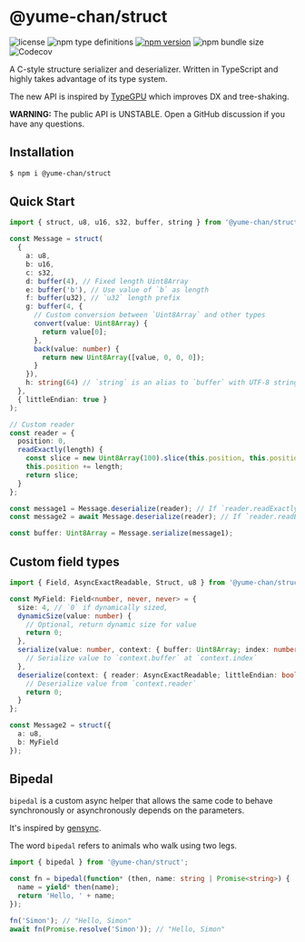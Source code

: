 # @yume-chan/struct

<!--
cspell: ignore Codecov
-->

![license](https://img.shields.io/npm/l/@yume-chan/struct)
![npm type definitions](https://img.shields.io/npm/types/@yume-chan/struct)
[![npm version](https://img.shields.io/npm/v/@yume-chan/struct)](https://www.npmjs.com/package/@yume-chan/struct)
![npm bundle size](https://img.shields.io/bundlephobia/min/@yume-chan/struct)
![Codecov](https://img.shields.io/codecov/c/github/yume-chan/ya-webadb?flag=struct&token=2fU3Cx2Edq)

A C-style structure serializer and deserializer. Written in TypeScript and highly takes advantage of its type system.

The new API is inspired by [TypeGPU](https://docs.swmansion.com/TypeGPU/) which improves DX and tree-shaking.

**WARNING:** The public API is UNSTABLE. Open a GitHub discussion if you have any questions.

## Installation

```sh
$ npm i @yume-chan/struct
```

## Quick Start

```ts
import { struct, u8, u16, s32, buffer, string } from '@yume-chan/struct';

const Message = struct(
  {
    a: u8,
    b: u16,
    c: s32,
    d: buffer(4), // Fixed length Uint8Array
    e: buffer('b'), // Use value of `b` as length
    f: buffer(u32), // `u32` length prefix
    g: buffer(4, {
      // Custom conversion between `Uint8Array` and other types
      convert(value: Uint8Array) {
        return value[0];
      },
      back(value: number) {
        return new Uint8Array([value, 0, 0, 0]);
      }
    }),
    h: string(64) // `string` is an alias to `buffer` with UTF-8 string conversion
  },
  { littleEndian: true }
);

// Custom reader
const reader = {
  position: 0,
  readExactly(length) {
    const slice = new Uint8Array(100).slice(this.position, this.position + length);
    this.position += length;
    return slice;
  }
};

const message1 = Message.deserialize(reader); // If `reader.readExactly` is synchronous, `deserialize` is also synchronous
const message2 = await Message.deserialize(reader); // If `reader.readExactly` is asynchronous, so do `deserialize`

const buffer: Uint8Array = Message.serialize(message1);
```

## Custom field types

```ts
import { Field, AsyncExactReadable, Struct, u8 } from '@yume-chan/struct';

const MyField: Field<number, never, never> = {
  size: 4, // `0` if dynamically sized,
  dynamicSize(value: number) {
    // Optional, return dynamic size for value
    return 0;
  },
  serialize(value: number, context: { buffer: Uint8Array; index: number; littleEndian: boolean }) {
    // Serialize value to `context.buffer` at `context.index`
  },
  deserialize(context: { reader: AsyncExactReadable; littleEndian: boolean }) {
    // Deserialize value from `context.reader`
    return 0;
  }
};

const Message2 = struct({
  a: u8,
  b: MyField
});
```

## Bipedal

`bipedal` is a custom async helper that allows the same code to behave synchronously or asynchronously depends on the parameters.

It's inspired by [gensync](https://github.com/loganfsmyth/gensync).

The word `bipedal` refers to animals who walk using two legs.

```ts
import { bipedal } from '@yume-chan/struct';

const fn = bipedal(function* (then, name: string | Promise<string>) {
  name = yield* then(name);
  return 'Hello, ' + name;
});

fn('Simon'); // "Hello, Simon"
await fn(Promise.resolve('Simon')); // "Hello, Simon"
```
